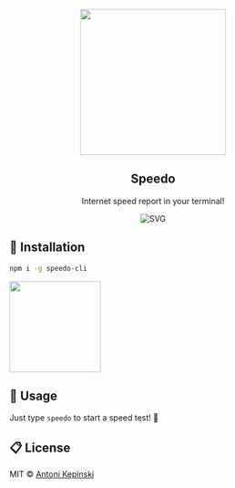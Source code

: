 <p align="center">
  <img src="https://i.imgur.com/iNF2Rgu.png" href="" height="256">
  <h2 align="center">Speedo</h2>
  <p align="center">Internet speed report in your terminal!<p>
  
<p align="center">

  </p>
  
<p align="center"><img src="https://cdn.rawgit.com/xxczaki/speedo-cli/51192e15/speedo.svg" alt="SVG"></p>

## :floppy_disk: Installation

``` bash
npm i -g speedo-cli
```
<a href="https://www.patreon.com/akepinski">
	<img src="https://c5.patreon.com/external/logo/become_a_patron_button@2x.png" width="160">
</a>

## :feet: Usage

Just type `speedo` to start a speed test! :rocket:

## :clipboard: License

MIT © [Antoni Kepinski](https://akepinski.me)
